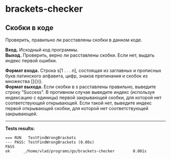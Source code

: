 # brackets-checker

## Скобки в коде

Проверить, правильно ли расставлены скобки в данном коде.

**Вход.** Исходный код программы.<br>
**Выход.** Проверить, верно ли расставлены скобки. Если нет, выдать индекс первой ошибки.

**Формат входа.** Строка s[1 . . . n], состоящая из заглавных и прописных
букв латинского алфавита, цифр, знаков препинания и скобок
из множества []{}().<br>
**Формат выхода.** Если скобки в s расставлены правильно, выведите
строку “Success". В противном случае выведите индекс (используя
индексацию с единицы) первой закрывающей скобки, для
которой нет соответствующей открывающей. Если такой нет,
выведите индекс первой открывающей скобки, для которой нет
соответствующей закрывающей.

<hr>

**Tests results:**
```
=== RUN   TestFindWrongBrackets
--- PASS: TestFindWrongBrackets (0.00s)
PASS
ok      _/home/vlad/programs/go/brackets-checker        0.001s
```

